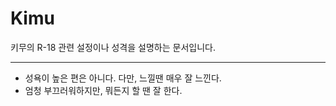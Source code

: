 # Kimu

키무의 R-18 관련 설정이나 성격을 설명하는 문서입니다.

---

* 성욕이 높은 편은 아니다. 다만, 느낄땐 매우 잘 느낀다.
* 엄청 부끄러워하지만, 뭐든지 할 땐 잘 한다.
